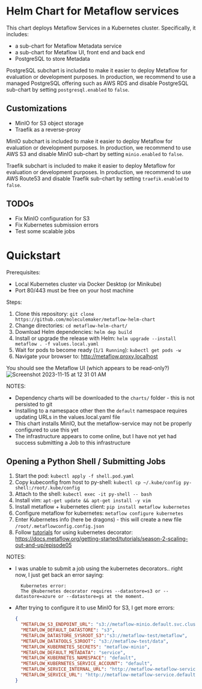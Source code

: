 # Helm Chart for Metaflow services

This chart deploys Metaflow Services in a Kubernetes cluster. Specifically, it includes:

* a sub-chart for Metaflow Metadata service
* a sub-chart for Metaflow UI, front end and back end
* PostgreSQL to store Metadata

PostgreSQL subchart is included to make it easier to deploy Metaflow for evaluation or development purposes. In production, we recommend to use a managed PostgreSQL offering such as AWS RDS and disable PostgreSQL sub-chart by setting `postgresql.enabled` to `false`.

## Customizations
* MinIO for S3 object storage
* Traefik as a reverse-proxy

MinIO subchart is included to make it easier to deploy Metaflow for evaluation or development purposes. In production, we recommend to use AWS S3 and disable MinIO sub-chart by setting `minio.enabled` to `false`.

Traefik subchart is included to make it easier to deploy Metaflow for evaluation or development purposes. In production, we recommend to use AWS Route53 and disable Traefik sub-chart by setting `traefik.enabled` to `false`.

## TODOs

* Fix MinIO configuration for S3
* Fix Kubernetes submission errors
* Test some scalable jobs

# Quickstart

Prerequisites:

* Local Kubernetes cluster via Docker Desktop (or Minikube)
* Port 80/443 must be free on your host machine

Steps:

1. Clone this repository: `git clone https://github.com/moleculemaker/metaflow-helm-chart`
2. Change directories: `cd metaflow-helm-chart/`
3. Download Helm dependencies: `helm dep build`
4. Install or upgrade the release with Helm: `helm upgrade --install metaflow . -f values.local.yaml`
5. Wait for pods to become ready (`1/1 Running`): `kubectl get pods -w`
6. Navigate your browser to: http://metaflow.proxy.localhost


You should see the Metaflow UI (which appears to be read-only?)
![Screenshot 2023-11-15 at 12 31 01 AM](https://github.com/moleculemaker/metaflow-helm-chart/assets/1413653/0ed412fb-1958-4a39-a018-3aabb71d138e)


NOTES:

* Dependency charts will be downloaded to the `charts/` folder - this is not persisted to git
* Installing to a namespace other then the `default` namespace requires updating URLs in the values.local.yaml file
* This chart installs MinIO, but the metaflow-service may not be properly configured to use this yet
* The infrastructure appears to come online, but I have not yet had success submitting a Job to this infrastructure

## Opening a Python Shell / Submitting Jobs

1. Start the pod: `kubectl apply -f shell.pod.yaml`
2. Copy kubeconfig from host to py-shell: `kubectl cp ~/.kube/config py-shell:/root/.kube/config`
3. Attach to the shell: `kubectl exec -it py-shell -- bash`
4. Install vim: `apt-get update && apt-get install -y vim`
5. Install metaflow + kubernetes client: `pip install metaflow kubernetes`
6. Configure metaflow for kubernetes: `metaflow configure kubernetes`
7. Enter Kubernetes info (here be dragons) - this will create a new file `/root/.metaflowconfig.config.json`
8. Follow [tutorials](https://docs.metaflow.org/getting-started/tutorials) for using kubernetes decorator: https://docs.metaflow.org/getting-started/tutorials/season-2-scaling-out-and-up/episode05


NOTES:

* I was unable to submit a job using the kubernetes decorators.. right now, I just get back an error saying:
  ```
    Kubernetes error:
    The @kubernetes decorator requires --datastore=s3 or --datastore=azure or --datastore=gs at the moment.
  ```
* After trying to configure it to use MinIO for S3, I get more errors:
  ```json
  {
    "METAFLOW_S3_ENDPOINT_URL": "s3://metaflow-minio.default.svc.cluster.local:9000/",
    "METAFLOW_DEFAULT_DATASTORE": "s3",
    "METAFLOW_DATASTORE_SYSROOT_S3":"s3://metaflow-test/metaflow",
    "METAFLOW_DATATOOLS_S3ROOT": "s3://metaflow-test/data",
    "METAFLOW_KUBERNETES_SECRETS": "metaflow-minio",
    "METAFLOW_DEFAULT_METADATA": "service",
    "METAFLOW_KUBERNETES_NAMESPACE": "default",
    "METAFLOW_KUBERNETES_SERVICE_ACCOUNT": "default",
    "METAFLOW_SERVICE_INTERNAL_URL": "http://metaflow-metaflow-service.default.svc.cluster.local:8080",
    "METAFLOW_SERVICE_URL": "http://metaflow-metaflow-service.default.svc.cluster.local"
  }
  ```


